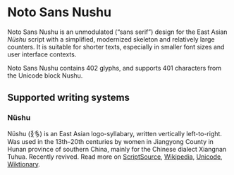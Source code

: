
# Noto Sans Nushu

Noto Sans Nushu is an unmodulated (“sans serif”) design for the East Asian _Nüshu_ script with a simplified, modernized skeleton and relatively large counters. It is suitable for shorter texts, especially in smaller font sizes and user interface contexts. 

Noto Sans Nushu contains 402 glyphs, and supports 401 characters from the Unicode block Nushu.


## Supported writing systems


### Nüshu

Nüshu (𛆁𛈬‎) is an East Asian logo-syllabary, written vertically left-to-right. Was used in the 13th–20th centuries by women in Jiangyong County in Hunan province of southern China, mainly for the Chinese dialect Xiangnan Tuhua. Recently revived. Read more on [ScriptSource](https://scriptsource.org/scr/Nshu), [Wikipedia](https://en.wikipedia.org/wiki/ISO_15924:Nshu), [Unicode](https://www.unicode.org/versions/Unicode13.0.0/ch18.pdf#G42061), [Wiktionary](https://en.wiktionary.org/wiki/Category:Nushu_script).

